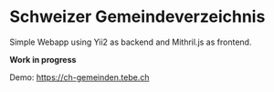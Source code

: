 # Schweizer Gemeindeverzeichnis

Simple Webapp using Yii2 as backend and Mithril.js as frontend.

**Work in progress**

Demo: <https://ch-gemeinden.tebe.ch>
